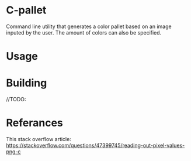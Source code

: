 # C-pallet
Command line utility that generates a color pallet based on an image inputed by the user. The amount of colors can also be specified.

# Usage

# Building
//TODO:

# Referances

This stack overflow article:
https://stackoverflow.com/questions/47399745/reading-out-pixel-values-png-c

